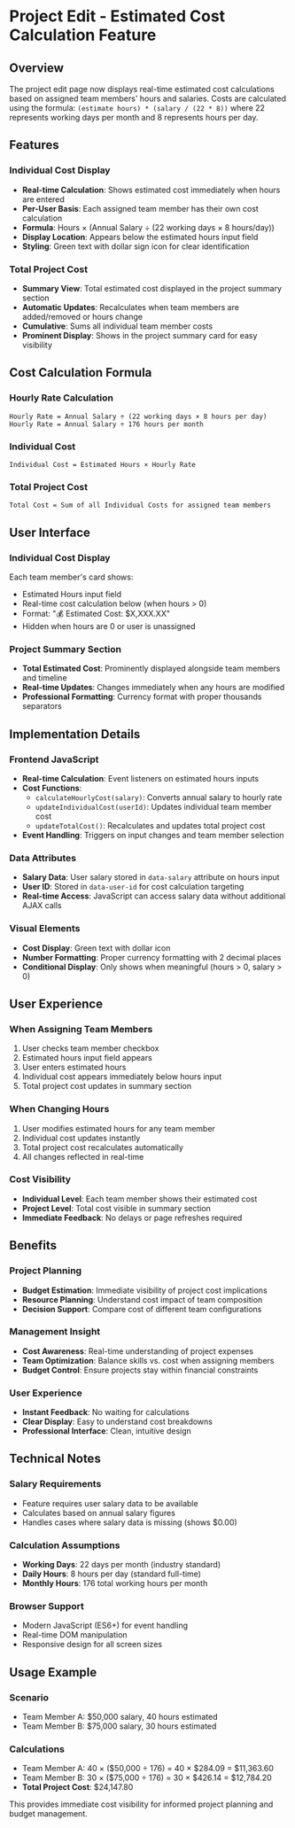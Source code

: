 # Project Edit - Estimated Cost Calculation Feature

## Overview
The project edit page now displays real-time estimated cost calculations based on assigned team members' hours and salaries. Costs are calculated using the formula: `(estimate hours) * (salary / (22 * 8))` where 22 represents working days per month and 8 represents hours per day.

## Features

### Individual Cost Display
- **Real-time Calculation**: Shows estimated cost immediately when hours are entered
- **Per-User Basis**: Each assigned team member has their own cost calculation
- **Formula**: Hours × (Annual Salary ÷ (22 working days × 8 hours/day))
- **Display Location**: Appears below the estimated hours input field
- **Styling**: Green text with dollar sign icon for clear identification

### Total Project Cost
- **Summary View**: Total estimated cost displayed in the project summary section
- **Automatic Updates**: Recalculates when team members are added/removed or hours change
- **Cumulative**: Sums all individual team member costs
- **Prominent Display**: Shows in the project summary card for easy visibility

## Cost Calculation Formula

### Hourly Rate Calculation
```
Hourly Rate = Annual Salary ÷ (22 working days × 8 hours per day)
Hourly Rate = Annual Salary ÷ 176 hours per month
```

### Individual Cost
```
Individual Cost = Estimated Hours × Hourly Rate
```

### Total Project Cost
```
Total Cost = Sum of all Individual Costs for assigned team members
```

## User Interface

### Individual Cost Display
Each team member's card shows:
- Estimated Hours input field
- Real-time cost calculation below (when hours > 0)
- Format: "💰 Estimated Cost: $X,XXX.XX"
- Hidden when hours are 0 or user is unassigned

### Project Summary Section
- **Total Estimated Cost**: Prominently displayed alongside team members and timeline
- **Real-time Updates**: Changes immediately when any hours are modified
- **Professional Formatting**: Currency format with proper thousands separators

## Implementation Details

### Frontend JavaScript
- **Real-time Calculation**: Event listeners on estimated hours inputs
- **Cost Functions**: 
  - `calculateHourlyCost(salary)`: Converts annual salary to hourly rate
  - `updateIndividualCost(userId)`: Updates individual team member cost
  - `updateTotalCost()`: Recalculates and updates total project cost
- **Event Handling**: Triggers on input changes and team member selection

### Data Attributes
- **Salary Data**: User salary stored in `data-salary` attribute on hours input
- **User ID**: Stored in `data-user-id` for cost calculation targeting
- **Real-time Access**: JavaScript can access salary data without additional AJAX calls

### Visual Elements
- **Cost Display**: Green text with dollar icon
- **Number Formatting**: Proper currency formatting with 2 decimal places
- **Conditional Display**: Only shows when meaningful (hours > 0, salary > 0)

## User Experience

### When Assigning Team Members
1. User checks team member checkbox
2. Estimated hours input field appears
3. User enters estimated hours
4. Individual cost appears immediately below hours input
5. Total project cost updates in summary section

### When Changing Hours
1. User modifies estimated hours for any team member
2. Individual cost updates instantly
3. Total project cost recalculates automatically
4. All changes reflected in real-time

### Cost Visibility
- **Individual Level**: Each team member shows their estimated cost
- **Project Level**: Total cost visible in summary section
- **Immediate Feedback**: No delays or page refreshes required

## Benefits

### Project Planning
- **Budget Estimation**: Immediate visibility of project cost implications
- **Resource Planning**: Understand cost impact of team composition
- **Decision Support**: Compare cost of different team configurations

### Management Insight
- **Cost Awareness**: Real-time understanding of project expenses
- **Team Optimization**: Balance skills vs. cost when assigning members
- **Budget Control**: Ensure projects stay within financial constraints

### User Experience
- **Instant Feedback**: No waiting for calculations
- **Clear Display**: Easy to understand cost breakdowns
- **Professional Interface**: Clean, intuitive design

## Technical Notes

### Salary Requirements
- Feature requires user salary data to be available
- Calculates based on annual salary figures
- Handles cases where salary data is missing (shows $0.00)

### Calculation Assumptions
- **Working Days**: 22 days per month (industry standard)
- **Daily Hours**: 8 hours per day (standard full-time)
- **Monthly Hours**: 176 total working hours per month

### Browser Support
- Modern JavaScript (ES6+) for event handling
- Real-time DOM manipulation
- Responsive design for all screen sizes

## Usage Example

### Scenario
- Team Member A: $50,000 salary, 40 hours estimated
- Team Member B: $75,000 salary, 30 hours estimated

### Calculations
- Team Member A: 40 × ($50,000 ÷ 176) = 40 × $284.09 = $11,363.60
- Team Member B: 30 × ($75,000 ÷ 176) = 30 × $426.14 = $12,784.20
- **Total Project Cost**: $24,147.80

This provides immediate cost visibility for informed project planning and budget management.
